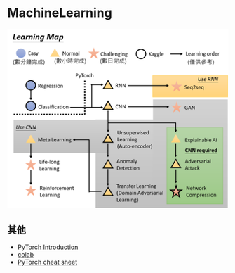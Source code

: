 # MachineLearning

![hw](./doc/HW.png)

## 其他
- [PyTorch Introduction](http://speech.ee.ntu.edu.tw/~tlkagk/courses/ML2020/PyTorch_Introduction.slides.html#/)
- [colab](https://colab.research.google.com/drive/1Xed5YSpLsLfkn66OhhyNzr05VE89enng?pli=1&authuser=1)
- [PyTorch cheat sheet](https://hackmd.io/@rh0jTfFDTO6SteMDq91tgg/HkDRHKLrU)